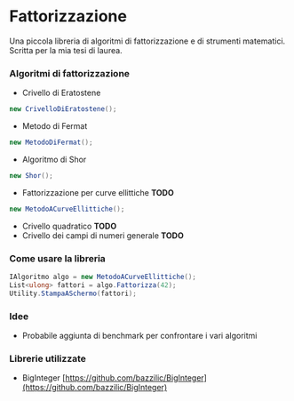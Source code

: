 # Fattorizzazione
Una piccola libreria di algoritmi di fattorizzazione e di strumenti matematici. Scritta per la mia tesi di laurea.

### Algoritmi di fattorizzazione
- Crivello di Eratostene 
```cs 
new CrivelloDiEratostene();
```
- Metodo di Fermat
```cs 
new MetodoDiFermat();
```
- Algoritmo di Shor
```cs 
new Shor();
```
- Fattorizzazione per curve ellittiche **TODO**
```cs 
new MetodoACurveEllittiche();
```
- Crivello quadratico **TODO**
- Crivello dei campi di numeri generale **TODO**

### Come usare la libreria

```cs
IAlgoritmo algo = new MetodoACurveEllittiche();
List<ulong> fattori = algo.Fattorizza(42);
Utility.StampaASchermo(fattori);
```

### Idee
- Probabile aggiunta di benchmark per confrontare i vari algoritmi

### Librerie utilizzate
- BigInteger [https://github.com/bazzilic/BigInteger](https://github.com/bazzilic/BigInteger)


